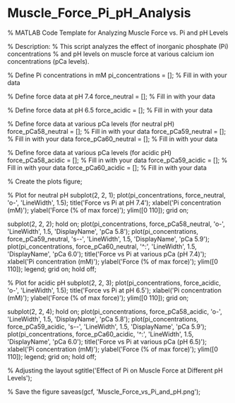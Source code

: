 # Muscle_Force_Pi_pH_Analysis
% MATLAB Code Template for Analyzing Muscle Force vs. Pi and pH Levels

% Description:
% This script analyzes the effect of inorganic phosphate (Pi) concentrations 
% and pH levels on muscle force at various calcium ion concentrations (pCa levels).

% Define Pi concentrations in mM
pi_concentrations = [];  % Fill in with your data

% Define force data at pH 7.4
force_neutral = [];  % Fill in with your data

% Define force data at pH 6.5
force_acidic = [];  % Fill in with your data

% Define force data at various pCa levels (for neutral pH)
force_pCa58_neutral = [];  % Fill in with your data
force_pCa59_neutral = [];  % Fill in with your data
force_pCa60_neutral = [];  % Fill in with your data

% Define force data at various pCa levels (for acidic pH)
force_pCa58_acidic = [];  % Fill in with your data
force_pCa59_acidic = [];  % Fill in with your data
force_pCa60_acidic = [];  % Fill in with your data

% Create the plots
figure;

% Plot for neutral pH
subplot(2, 2, 1);
plot(pi_concentrations, force_neutral, 'o-', 'LineWidth', 1.5);
title('Force vs Pi at pH 7.4');
xlabel('Pi concentration (mM)');
ylabel('Force (% of max force)');
ylim([0 110]);
grid on;

subplot(2, 2, 2);
hold on;
plot(pi_concentrations, force_pCa58_neutral, 'o-', 'LineWidth', 1.5, 'DisplayName', 'pCa 5.8');
plot(pi_concentrations, force_pCa59_neutral, 's--', 'LineWidth', 1.5, 'DisplayName', 'pCa 5.9');
plot(pi_concentrations, force_pCa60_neutral, '^:', 'LineWidth', 1.5, 'DisplayName', 'pCa 6.0');
title('Force vs Pi at various pCa (pH 7.4)');
xlabel('Pi concentration (mM)');
ylabel('Force (% of max force)');
ylim([0 110]);
legend;
grid on;
hold off;

% Plot for acidic pH
subplot(2, 2, 3);
plot(pi_concentrations, force_acidic, 'o-', 'LineWidth', 1.5);
title('Force vs Pi at pH 6.5');
xlabel('Pi concentration (mM)');
ylabel('Force (% of max force)');
ylim([0 110]);
grid on;

subplot(2, 2, 4);
hold on;
plot(pi_concentrations, force_pCa58_acidic, 'o-', 'LineWidth', 1.5, 'DisplayName', 'pCa 5.8');
plot(pi_concentrations, force_pCa59_acidic, 's--', 'LineWidth', 1.5, 'DisplayName', 'pCa 5.9');
plot(pi_concentrations, force_pCa60_acidic, '^:', 'LineWidth', 1.5, 'DisplayName', 'pCa 6.0');
title('Force vs Pi at various pCa (pH 6.5)');
xlabel('Pi concentration (mM)');
ylabel('Force (% of max force)');
ylim([0 110]);
legend;
grid on;
hold off;

% Adjusting the layout
sgtitle('Effect of Pi on Muscle Force at Different pH Levels');

% Save the figure
saveas(gcf, 'Muscle_Force_vs_Pi_and_pH.png');
